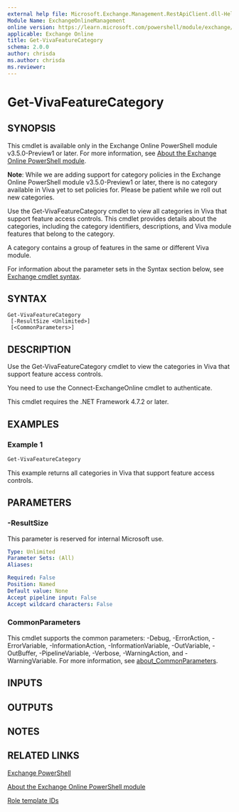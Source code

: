 ```yaml
---
external help file: Microsoft.Exchange.Management.RestApiClient.dll-Help.xml
Module Name: ExchangeOnlineManagement
online version: https://learn.microsoft.com/powershell/module/exchange/get-vivafeaturecategory
applicable: Exchange Online
title: Get-VivaFeatureCategory
schema: 2.0.0
author: chrisda
ms.author: chrisda
ms.reviewer:
---
```


# Get-VivaFeatureCategory

## SYNOPSIS
This cmdlet is available only in the Exchange Online PowerShell module v3.5.0-Preview1 or later. For more information, see [About the Exchange Online PowerShell module](https://aka.ms/exov3-module).

**Note**: While we are adding support for category policies in the Exchange Online PowerShell module v3.5.0-Preview1 or later, there is no category available in Viva yet to set policies for. Please be patient while we roll out new categories.

Use the Get-VivaFeatureCategory cmdlet to view all categories in Viva that support feature access controls. This cmdlet provides details about the categories, including the category identifiers, descriptions, and Viva module features that belong to the category.

A category contains a group of features in the same or different Viva module.

For information about the parameter sets in the Syntax section below, see [Exchange cmdlet syntax](https://learn.microsoft.com/powershell/exchange/exchange-cmdlet-syntax).

## SYNTAX

```
Get-VivaFeatureCategory
 [-ResultSize <Unlimited>]
 [<CommonParameters>]
```

## DESCRIPTION
Use the Get-VivaFeatureCategory cmdlet to view the categories in Viva that support feature access controls.

You need to use the Connect-ExchangeOnline cmdlet to authenticate.

This cmdlet requires the .NET Framework 4.7.2 or later.

## EXAMPLES

### Example 1
```powershell
Get-VivaFeatureCategory
```

This example returns all categories in Viva that support feature access controls.

## PARAMETERS

### -ResultSize
This parameter is reserved for internal Microsoft use.

```yaml
Type: Unlimited
Parameter Sets: (All)
Aliases:

Required: False
Position: Named
Default value: None
Accept pipeline input: False
Accept wildcard characters: False
```

### CommonParameters
This cmdlet supports the common parameters: -Debug, -ErrorAction, -ErrorVariable, -InformationAction, -InformationVariable, -OutVariable, -OutBuffer, -PipelineVariable, -Verbose, -WarningAction, and -WarningVariable. For more information, see [about_CommonParameters](https://go.microsoft.com/fwlink/p/?LinkID=113216).

## INPUTS

## OUTPUTS

## NOTES

## RELATED LINKS
[Exchange PowerShell](https://learn.microsoft.com/powershell/module/exchange)

[About the Exchange Online PowerShell module](https://learn.microsoft.com/powershell/exchange/exchange-online-powershell-v2)

[Role template IDs](https://learn.microsoft.com/entra/identity/role-based-access-control/permissions-reference#role-template-ids)
